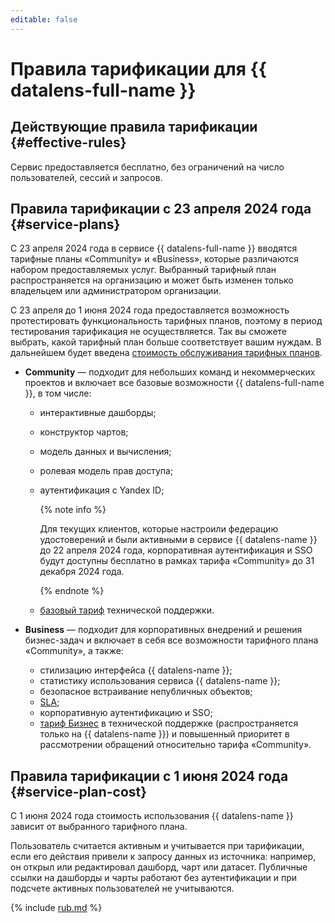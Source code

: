 ```yaml
---
editable: false
---
```


# Правила тарификации для {{ datalens-full-name }}

## Действующие правила тарификации {#effective-rules}

Сервис предоставляется бесплатно, без ограничений на число пользователей, сессий и запросов.

## Правила тарификации с 23 апреля 2024 года {#service-plans}

С 23 апреля 2024 года в сервисе {{ datalens-full-name }} вводятся тарифные планы «Community» и «Business», которые различаются набором предоставляемых услуг. Выбранный тарифный план распространяется на организацию и может быть изменен только владельцем или администратором организации.

С 23 апреля до 1 июня 2024 года предоставляется возможность протестировать функциональность тарифных планов, поэтому в период тестирования тарификация не осуществляется. Так вы сможете выбрать, какой тарифный план больше соответствует вашим нуждам. В дальнейшем будет введена [стоимость обслуживания тарифных планов](#service-plan-cost).

* **Community** — подходит для небольших команд и некоммерческих проектов и включает все базовые возможности {{ datalens-full-name }}, в том числе:
   * интерактивные дашборды;
   * конструктор чартов;
   * модель данных и вычисления;
   * ролевая модель прав доступа;
   * аутентификация с Yandex ID;

        {% note info %}

        Для текущих клиентов, которые настроили федерацию удостоверений и были активными в сервисе {{ datalens-name }} до 22 апреля 2024 года, корпоративная аутентификация и SSO будут доступны бесплатно в рамках тарифа «Community» до 31 декабря 2024 года.

        {% endnote %}

   * [базовый тариф](../support/pricing.md#base) технической поддержки.

* **Business** — подходит для корпоративных внедрений и решения бизнес-задач и включает в себя все возможности тарифного плана «Community», а также:
    * стилизацию интерфейса {{ datalens-name }};
    * статистику использования сервиса {{ datalens-name }};
    * безопасное встраивание непубличных объектов;
    * [SLA](https://yandex.ru/legal/cloud_sla_datalens);
    * корпоративную аутентификацию и SSO;
    * [тариф Бизнес](../support/pricing.md#business) в технической поддержке (распространяется только на {{ datalens-name }}) и повышенный приоритет в рассмотрении обращений относительно тарифа «Community».

## Правила тарификации с 1 июня 2024 года {#service-plan-cost}

С 1 июня 2024 года стоимость использования {{ datalens-name }} зависит от выбранного тарифного плана.

Пользователь считается активным и учитывается при тарификации, если его действия привели к запросу данных из источника: например, он открыл или редактировал дашборд, чарт или датасет. Публичные ссылки на дашборды и чарты работают без аутентификации и при подсчете активных пользователей не учитываются.


{% include [rub.md](../_pricing/datalens/rub.md) %}



